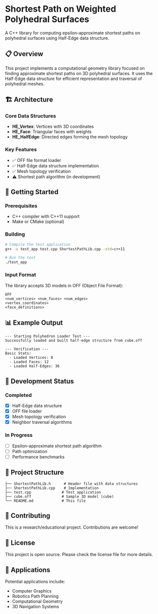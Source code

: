 # Shortest Path on Weighted Polyhedral Surfaces

A C++ library for computing epsilon-approximate shortest paths on polyhedral surfaces using Half-Edge data structure.

## 📋 Overview

This project implements a computational geometry library focused on finding approximate shortest paths on 3D polyhedral surfaces. It uses the Half-Edge data structure for efficient representation and traversal of polyhedral meshes.

## 🏗️ Architecture

### Core Data Structures
- **HE_Vertex**: Vertices with 3D coordinates
- **HE_Face**: Triangular faces with weights
- **HE_HalfEdge**: Directed edges forming the mesh topology

### Key Features
- ✅ OFF file format loader
- ✅ Half-Edge data structure implementation
- ✅ Mesh topology verification
- ⚠️ Shortest path algorithm (in development)

## 🚀 Getting Started

### Prerequisites
- C++ compiler with C++11 support
- Make or CMake (optional)

### Building
```bash
# Compile the test application
g++ -o test_app test.cpp ShortestPathLib.cpp -std=c++11

# Run the test
./test_app
```

### Input Format
The library accepts 3D models in OFF (Object File Format):
```
OFF
<num_vertices> <num_faces> <num_edges>
<vertex_coordinates>
<face_definitions>
```

## 📊 Example Output
```
--- Starting Polyhedron Loader Test ---
Successfully loaded and built half-edge structure from cube.off

--- Verification ---
Basic Stats:
  - Loaded Vertices: 8
  - Loaded Faces: 12
  - Loaded Half-Edges: 36
```

## 🔧 Development Status

### Completed
- [x] Half-Edge data structure
- [x] OFF file loader
- [x] Mesh topology verification
- [x] Neighbor traversal algorithms

### In Progress
- [ ] Epsilon-approximate shortest path algorithm
- [ ] Path optimization
- [ ] Performance benchmarks

## 📁 Project Structure
```
├── ShortestPathLib.h      # Header file with data structures
├── ShortestPathLib.cpp    # Implementation
├── test.cpp              # Test application
├── cube.off              # Sample 3D model (cube)
└── README.md             # This file
```

## 🤝 Contributing

This is a research/educational project. Contributions are welcome!

## 📄 License

This project is open source. Please check the license file for more details.

## 🔬 Applications

Potential applications include:
- Computer Graphics
- Robotics Path Planning
- Computational Geometry
- 3D Navigation Systems 